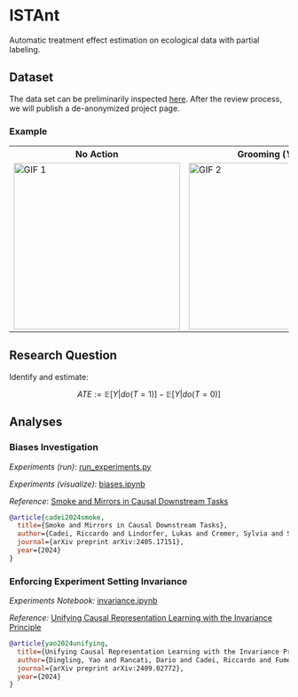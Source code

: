 # ISTAnt

Automatic treatment effect estimation on ecological data with partial labeling.

## Dataset

The data set can be preliminarily inspected [here](https://figshare.com/s/0970e149cfe72089c771?file=48137317). After the review process, we will publish a de-anonymized project page.

### Example

<table align="center">
  <tr>
    <th>No Action</th>
    <th>Grooming (<i>Y2F</i>)</th>
  </tr>
  <tr>
    <td><img src="img/example_nogrooming.gif" alt="GIF 1" width="300" height="300"></td> 
    <td><img src="img/example_grooming.gif" alt="GIF 2" width="300" height="300"></td>
  </tr>
</table>


## Research Question

Identify and estimate:

$$ATE := \mathbb{E}[Y|do(T=1)]- \mathbb{E}[Y|do(T=0)]$$


## Analyses

### Biases Investigation

_Experiments (run)_: [run_experiments.py](https://github.com/CausalLearningAI/InvarianceCRL/blob/main/src/run_experiments.py)

_Experiments (visualize)_: [biases.ipynb](https://github.com/CausalLearningAI/InvarianceCRL/blob/main/experiments/biases.ipynb)

_Reference_: [Smoke and Mirrors in Causal Downstream Tasks](https://arxiv.org/abs/2405.17151)

```bibtex
@article{cadei2024smoke,
  title={Smoke and Mirrors in Causal Downstream Tasks},
  author={Cadei, Riccardo and Lindorfer, Lukas and Cremer, Sylvia and Schmid, Cordelia and Locatello, Francesco},
  journal={arXiv preprint arXiv:2405.17151},
  year={2024}
}
```

### Enforcing Experiment Setting Invariance

_Experiments Notebook:_ [invariance.ipynb](https://github.com/CausalLearningAI/InvarianceCRL/blob/main/experiments/invariance.ipynb)

_Reference:_ [Unifying Causal Representation Learning with the Invariance Principle](https://www.arxiv.org/abs/2409.02772)

```bibtex
@article{yao2024unifying,
  title={Unifying Causal Representation Learning with the Invariance Principle},
  author={Dingling, Yao and Rancati, Dario and Cadei, Riccardo and Fumero, Marco and Locatello, Francesco},
  journal={arXiv preprint arXiv:2409.02772},
  year={2024}
}
```
